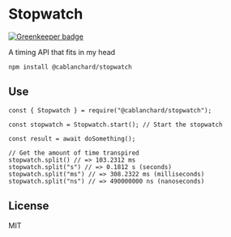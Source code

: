 # Stopwatch

[![Greenkeeper badge](https://badges.greenkeeper.io/cblanc/stopwatch.svg)](https://greenkeeper.io/)


A timing API that fits in my head

```
npm install @cablanchard/stopwatch
```

## Use

```
const { Stopwatch } = require("@cablanchard/stopwatch");

const stopwatch = Stopwatch.start(); // Start the stopwatch

const result = await doSomething();

// Get the amount of time transpired
stopwatch.split() // => 103.2312 ms
stopwatch.split("s") // => 0.1812 s (seconds)
stopwatch.split("ms") // => 308.2322 ms (milliseconds)
stopwatch.split("ns") // => 490000000 ns (nanoseconds)
```

## License

MIT
